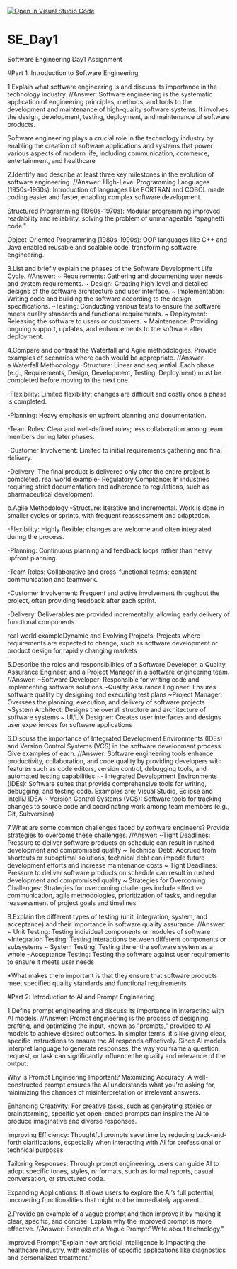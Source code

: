 [![Open in Visual Studio Code](https://classroom.github.com/assets/open-in-vscode-2e0aaae1b6195c2367325f4f02e2d04e9abb55f0b24a779b69b11b9e10269abc.svg)](https://classroom.github.com/online_ide?assignment_repo_id=18583983&assignment_repo_type=AssignmentRepo)
# SE_Day1
Software Engineering Day1 Assignment

#Part 1: Introduction to Software Engineering

1.Explain what software engineering is and discuss its importance in the technology industry.
//Answer:
Software engineering is the systematic application of engineering principles, methods, and tools to the development and maintenance of high-quality software systems. It involves the design, development, testing, deployment, and maintenance of software products.

Software engineering plays a crucial role in the technology industry by enabling the creation of software applications and systems that power various aspects of modern life, including communication, commerce, entertainment, and healthcare

2.Identify and describe at least three key milestones in the evolution of software engineering.
//Answer:
High-Level Programming Languages (1950s-1960s): Introduction of languages like FORTRAN and COBOL made coding easier and faster, enabling complex software development.

Structured Programming (1960s-1970s): Modular programming improved readability and reliability, solving the problem of unmanageable "spaghetti code."

Object-Oriented Programming (1980s-1990s): OOP languages like C++ and Java enabled reusable and scalable code, transforming software engineering.

3.List and briefly explain the phases of the Software Development Life Cycle.
//Answer:
~ Requirements: Gathering and documenting user needs and system requirements.
~ Design: Creating high-level and detailed designs of the software architecture and user 
interface.
~ Implementation: Writing code and building the software according to the design 
specifications.
~Testing: Conducting various tests to ensure the software meets quality standards and 
functional requirements.
~ Deployment: Releasing the software to users or customers.
~ Maintenance: Providing ongoing support, updates, and enhancements to the software after 
deployment.


4.Compare and contrast the Waterfall and Agile methodologies. Provide examples of scenarios where each would be appropriate.
//Answer:
a.Waterfall Methodology
-Structure: Linear and sequential. Each phase (e.g., Requirements, Design, Development, Testing, Deployment) must be completed before moving to the next one.

-Flexibility: Limited flexibility; changes are difficult and costly once a phase is completed.

-Planning: Heavy emphasis on upfront planning and documentation.

-Team Roles: Clear and well-defined roles; less collaboration among team members during later phases.

-Customer Involvement: Limited to initial requirements gathering and final delivery.

-Delivery: The final product is delivered only after the entire project is completed.
 real world example- Regulatory Compliance: In industries requiring strict documentation and adherence to regulations, such as pharmaceutical development.

b.Agile Methodology
-Structure: Iterative and incremental. Work is done in smaller cycles or sprints, with frequent reassessment and adaptation.

-Flexibility: Highly flexible; changes are welcome and often integrated during the process.

-Planning: Continuous planning and feedback loops rather than heavy upfront planning.

-Team Roles: Collaborative and cross-functional teams; constant communication and teamwork.

-Customer Involvement: Frequent and active involvement throughout the project, often providing feedback after each sprint.

-Delivery: Deliverables are provided incrementally, allowing early delivery of functional components.

real world exampleDynamic and Evolving Projects: Projects where requirements are expected to change, such as software development or product design for rapidly changing markets

5.Describe the roles and responsibilities of a Software Developer, a Quality Assurance Engineer, and a Project Manager in a software engineering team.
//Answer:
~Software Developer: Responsible for writing code and implementing software solutions
~Quality Assurance Engineer: Ensures software quality by designing and executing test 
plans
~Project Manager: Oversees the planning, execution, and delivery of software projects
~System Architect: Designs the overall structure and architecture of software systems
~ UI/UX Designer: Creates user interfaces and designs user experiences for software 
applications

6.Discuss the importance of Integrated Development Environments (IDEs) and Version Control Systems (VCS) in the software development process. Give examples of each.
//Answer:
 Software engineering tools enhance productivity, collaboration, and code quality by providing developers with features such as code editors, version control, debugging tools, and automated testing capabilities
~- Integrated Development Environments (IDEs): Software suites that provide 
comprehensive tools for writing, debugging, and testing code. Examples are; Visual Studio, Eclipse and IntelliJ IDEA
~ Version Control Systems (VCS): Software tools for tracking changes to source code and 
coordinating work among team members (e.g., Git, Subversion)

7.What are some common challenges faced by software engineers? Provide strategies to overcome these challenges.
//Answer:
~Tight Deadlines: Pressure to deliver software products on schedule can result in rushed 
development and compromised quality
~ Technical Debt: Accrued from shortcuts or suboptimal solutions, technical debt can 
impede future development efforts and increase maintenance costs
~ Tight Deadlines: Pressure to deliver software products on schedule can result in rushed 
development and compromised quality
~ Strategies for Overcoming Challenges: Strategies for overcoming challenges include 
effective communication, agile methodologies, prioritization of tasks, and regular 
reassessment of project goals and timelines

8.Explain the different types of testing (unit, integration, system, and acceptance) and their importance in software quality assurance.
//Answer:
~ Unit Testing: Testing individual components or modules of software
~Integration Testing: Testing interactions between different components or subsystems
~ System Testing: Testing the entire software system as a whole
~Acceptance Testing: Testing the software against user requirements to ensure it meets user 
needs

*What makes them important is that they ensure that software products meet specified quality standards and functional requirements 

#Part 2: Introduction to AI and Prompt Engineering


1.Define prompt engineering and discuss its importance in interacting with AI models.
//Answer:
Prompt engineering is the process of designing, crafting, and optimizing the input, known as "prompts," provided to AI models to achieve desired outcomes. In simpler terms, it's like giving clear, specific instructions to ensure the AI responds effectively. Since AI models interpret language to generate responses, the way you frame a question, request, or task can significantly influence the quality and relevance of the output.

Why is Prompt Engineering Important?
Maximizing Accuracy: A well-constructed prompt ensures the AI understands what you're asking for, minimizing the chances of misinterpretation or irrelevant answers.

Enhancing Creativity: For creative tasks, such as generating stories or brainstorming, specific yet open-ended prompts can inspire the AI to produce imaginative and diverse responses.

Improving Efficiency: Thoughtful prompts save time by reducing back-and-forth clarifications, especially when interacting with AI for professional or technical purposes.

Tailoring Responses: Through prompt engineering, users can guide AI to adopt specific tones, styles, or formats, such as formal reports, casual conversation, or structured code.

Expanding Applications: It allows users to explore the AI’s full potential, uncovering functionalities that might not be immediately apparent.

2.Provide an example of a vague prompt and then improve it by making it clear, specific, and concise. Explain why the improved prompt is more effective.
//Answer:
Example of a Vague Prompt:"Write about technology."

Improved Prompt:"Explain how artificial intelligence is impacting the healthcare industry, with examples of specific applications like diagnostics and personalized treatment."
